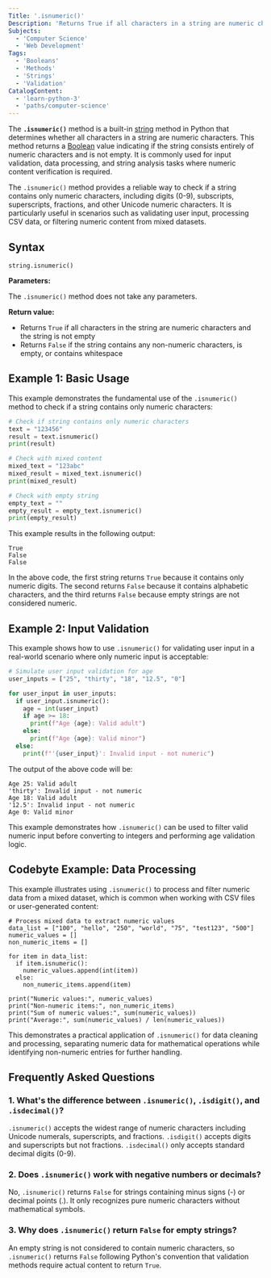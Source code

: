 ```yaml
---
Title: '.isnumeric()'
Description: 'Returns True if all characters in a string are numeric characters.'
Subjects:
  - 'Computer Science'
  - 'Web Development'
Tags:
  - 'Booleans'
  - 'Methods'
  - 'Strings'
  - 'Validation'
CatalogContent:
  - 'learn-python-3'
  - 'paths/computer-science'
---
```


The **`.isnumeric()`** method is a built-in [string](https://www.codecademy.com/resources/docs/python/strings) method in Python that determines whether all characters in a string are numeric characters. This method returns a [Boolean](https://www.codecademy.com/resources/docs/general/data-types/boolean) value indicating if the string consists entirely of numeric characters and is not empty. It is commonly used for input validation, data processing, and string analysis tasks where numeric content verification is required.

The `.isnumeric()` method provides a reliable way to check if a string contains only numeric characters, including digits (0-9), subscripts, superscripts, fractions, and other Unicode numeric characters. It is particularly useful in scenarios such as validating user input, processing CSV data, or filtering numeric content from mixed datasets.

## Syntax

```pseudo
string.isnumeric()
```

**Parameters:**

The `.isnumeric()` method does not take any parameters.

**Return value:**

- Returns `True` if all characters in the string are numeric characters and the string is not empty
- Returns `False` if the string contains any non-numeric characters, is empty, or contains whitespace

## Example 1: Basic Usage

This example demonstrates the fundamental use of the `.isnumeric()` method to check if a string contains only numeric characters:

```py
# Check if string contains only numeric characters
text = "123456"
result = text.isnumeric()
print(result)

# Check with mixed content
mixed_text = "123abc"
mixed_result = mixed_text.isnumeric()
print(mixed_result)

# Check with empty string
empty_text = ""
empty_result = empty_text.isnumeric()
print(empty_result)
```

This example results in the following output:

```shell
True
False
False
```

In the above code, the first string returns `True` because it contains only numeric digits. The second returns `False` because it contains alphabetic characters, and the third returns `False` because empty strings are not considered numeric.

## Example 2: Input Validation

This example shows how to use `.isnumeric()` for validating user input in a real-world scenario where only numeric input is acceptable:

```py
# Simulate user input validation for age
user_inputs = ["25", "thirty", "18", "12.5", "0"]

for user_input in user_inputs:
  if user_input.isnumeric():
    age = int(user_input)
    if age >= 18:
      print(f"Age {age}: Valid adult")
    else:
      print(f"Age {age}: Valid minor")
  else:
    print(f"'{user_input}': Invalid input - not numeric")
```

The output of the above code will be:

```shell
Age 25: Valid adult
'thirty': Invalid input - not numeric
Age 18: Valid adult
'12.5': Invalid input - not numeric
Age 0: Valid minor
```

This example demonstrates how `.isnumeric()` can be used to filter valid numeric input before converting to integers and performing age validation logic.

## Codebyte Example: Data Processing

This example illustrates using `.isnumeric()` to process and filter numeric data from a mixed dataset, which is common when working with CSV files or user-generated content:

```codebyte/python
# Process mixed data to extract numeric values
data_list = ["100", "hello", "250", "world", "75", "test123", "500"]
numeric_values = []
non_numeric_items = []

for item in data_list:
  if item.isnumeric():
    numeric_values.append(int(item))
  else:
    non_numeric_items.append(item)

print("Numeric values:", numeric_values)
print("Non-numeric items:", non_numeric_items)
print("Sum of numeric values:", sum(numeric_values))
print("Average:", sum(numeric_values) / len(numeric_values))
```

This demonstrates a practical application of `.isnumeric()` for data cleaning and processing, separating numeric data for mathematical operations while identifying non-numeric entries for further handling.

## Frequently Asked Questions

### 1. What's the difference between `.isnumeric()`, `.isdigit()`, and `.isdecimal()`?

`.isnumeric()` accepts the widest range of numeric characters including Unicode numerals, superscripts, and fractions. `.isdigit()` accepts digits and superscripts but not fractions. `.isdecimal()` only accepts standard decimal digits (0-9).

### 2. Does `.isnumeric()` work with negative numbers or decimals?

No, `.isnumeric()` returns `False` for strings containing minus signs (-) or decimal points (.). It only recognizes pure numeric characters without mathematical symbols.

### 3. Why does `.isnumeric()` return `False` for empty strings?

An empty string is not considered to contain numeric characters, so `.isnumeric()` returns `False` following Python's convention that validation methods require actual content to return `True`.
